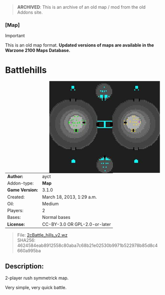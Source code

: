 > **ARCHIVED**: This is an archive of an old map / mod from the old Addons site.

### [Map]

> [!IMPORTANT]
> This is an old map format. **Updated versions of maps are available in the Warzone 2100 Maps Database.**

# Battlehills

<img src="./preview.jpg" align="right" />

| | |
| - | - |
| __Author:__ | ayct |
| Addon-type: | __Map__ |
| __Game Version:__ | 3.1.0 |
| Created: | March 18, 2013, 1:29 a.m. |
| Oil: | Medium |
| Players: | 2 |
| Bases: | Normal bases |
| __License:__ | CC-BY-3.0 OR GPL-2.0-or-later |

> File: [2cBattle_hills_v2.wz](https://github.com/Warzone2100/old-addons-site/raw/main/assets/1/2cBattle_hills_v2.wz)  
> SHA256: 4624584eab8912558c80aba7c68b21e02530b9971b522978b85d8c4660a995ba

## Description:

2-player rush symmetrick map.

Very simple, very quick battle.

